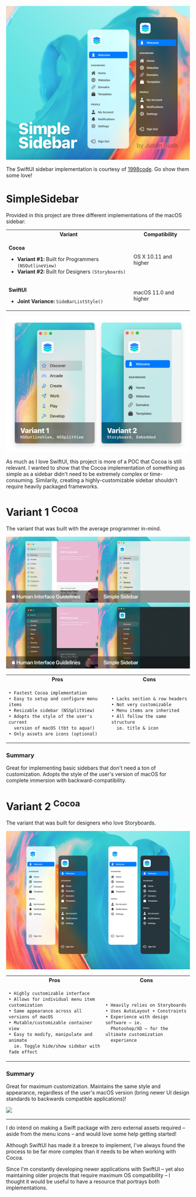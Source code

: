 <img src="Design/Header.jpg" />

The SwiftUI sidebar implementation is courtesy of [1998code](https://github.com/1998code/SwiftUI2-MacSidebar). Go show them some love!

# SimpleSidebar
Provided in this project are three different implementations of the macOS sidebar:

<table><tr>
  <th>Variant</th>
  <th>Compatibility</th>
</tr>
<tr><td>
  
**Cocoa**

- **Variant #1:** Built for Programmers `(NSOutlineView)`
- **Variant #2:** Built for Designers `(Storyboards)`
        
</td><td>

OS X 10.11 and higher

</td></tr>
<tr><td>

**SwiftUI**

- **Joint Variance:** `SideBarListStyle()`

</td><td>

macOS 11.0 and higher

</td></tr></table>

<img src="Design/Variants.png" />

As much as I love SwiftUI, this project is more of a POC that Cocoa is still relevant. I wanted to show that the Cocoa implementation of something as simple as a sidebar didn't need to be extremely complex or time-consuming. Similarily, creating a highly-customizable sidebar shouldn't require heavily packaged frameworks.

# Variant 1 <sup>Cocoa</sup>

The variant that was built with the average programmer in-mind.

<img src="Design/GuidelineComparison.jpg" />

<table><tr>
  <th>Pros</th>
  <th>Cons</th>
</tr>
<tr><td>
  
```
• Fastest Cocoa implementation
• Easy to setup and configure menu items
• Resizable sidebar (NSSplitView)
• Adopts the style of the user's current
  version of macOS (tbt to aqua!)
• Only assets are icons (optional)
```
        
</td><td>

```
• Lacks section & row headers
• Not very customizable
• Menu items are inherited
• All follow the same structure
  ie. title & icon
```

</td></tr></table>

### Summary
Great for implementing basic sidebars that don't need a ton of customization. Adopts the style of the user's version of macOS for complete immersion with backward-compatibility.

# Variant 2 <sup>Cocoa</sup>

The variant that was built for designers who love Storyboards.

<img src="Design/Mockup.jpg" />

<table><tr>
  <th>Pros</th>
  <th>Cons</th>
</tr>
<tr><td>
  
```
• Highly customizable interface
• Allows for individual menu item customization 
• Same appearance across all versions of macOS
• Mutable/customizable container view
• Easy to modify, manipulate and animate
  ie. Toggle hide/show sidebar with fade effect
```
        
</td><td>

```
• Heavily relies on Storyboards
• Uses AutoLayout + Constraints
• Experience with design software – ie.
  Photoshop/XD – for the ultimate customization
  experience
```

</td></tr></table>

### Summary
Great for maximum customization. Maintains the same style and appearance, regardless of the user's macOS version (bring newer UI design standards to backwards compatible applications)!

<img src="Design/Demo.gif" />

----

I do intend on making a Swift package with zero external assets required – aside from the menu icons – and would love some help getting started!

Although SwiftUI has made it a breeze to implement, I've always found the process to be far more complex than it needs to be when working with Cocoa.

Since I'm constantly developing newer applications with SwiftUI – yet also maintaining older projects that require maximum OS compatibility – I thought it would be useful to have a resource that portrays both implementations.


